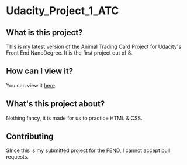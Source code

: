 # Udacity_Project_1_ATC

## What is this project?
This is my latest version of the Animal Trading Card Project for Udacity's Front End NanoDegree. It is the first project out of 8.

## How can I view it?
You can view it [here](https://lalula-frei.github.io/Udacity_Project_1_ATC/index.html).

## What's this project about?
Nothing fancy, it is made for us to practice HTML & CSS.

## Contributing
SInce this is my submitted project for the FEND, I cannot accept pull requests.


